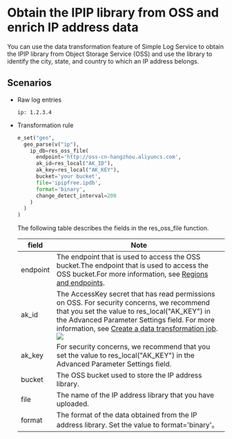 # Obtain the IPIP library from OSS and enrich IP address data

You can use the data transformation feature of Simple Log Service to obtain the IPIP library from Object Storage Service (OSS) and use the library to identify the city, state, and country to which an IP address belongs.

## Scenarios

- Raw log entries

  ```
  ip: 1.2.3.4
  ```

- Transformation rule

  ```python
  e_set("geo",
    geo_parse(v("ip"),
      ip_db=res_oss_file(
        endpoint='http://oss-cn-hangzhou.aliyuncs.com',
        ak_id=res_local("AK_ID"),
        ak_key=res_local("AK_KEY"),
        bucket='your bucket',
        file='ipipfree.ipdb',
        format='binary',
        change_detect_interval=200
      )
    )
  )
  ```

  The following table describes the fields in the res_oss_file function.

  | field    | Note                                                                                                                                                                                                                                                                                                                                                                                                          |
  | -------- | ------------------------------------------------------------------------------------------------------------------------------------------------------------------------------------------------------------------------------------------------------------------------------------------------------------------------------------------------------------------------------------------------------------- |
  | endpoint | The endpoint that is used to access the OSS bucket.The endpoint that is used to access the OSS bucket.For more information, see [Regions and endpoints](https://help.aliyun.com/document_detail/31837.htm?spm=a2c4g.11186623.2.11.65432740sPRgUI#concept-zt4-cvy-5db).                                                                                                                                        |
  | ak_id    | The AccessKey secret that has read permissions on OSS. For security concerns, we recommend that you set the value to res_local("AK_KEY") in the Advanced Parameter Settings field. For more information, see [Create a data transformation job](https://help.aliyun.com/document_detail/125615.htm?spm=a2c4g.11186623.2.12.65432740sPRgUI#task-1181217).![](/img/dataprocessdemo/IP地址相关/高级参数配置.png) |
  | ak_key   | For security concerns, we recommend that you set the value to res_local("AK_KEY") in the Advanced Parameter Settings field.                                                                                                                                                                                                                                                                                   |
  | bucket   | The OSS bucket used to store the IP address library.                                                                                                                                                                                                                                                                                                                                                          |
  | file     | The name of the IP address library that you have uploaded.                                                                                                                                                                                                                                                                                                                                                    |
  | format   | The format of the data obtained from the IP address library. Set the value to format='binary'。                                                                                                                                                                                                                                                                                                               |